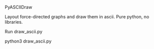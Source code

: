 PyASCIIDraw

Layout force-directed graphs and draw them in ascii. Pure python, no libraries.

Run draw_ascii.py

python3 draw_ascii.py
